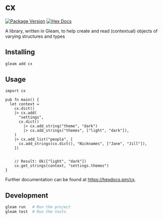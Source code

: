 # cx

[![Package Version](https://img.shields.io/hexpm/v/cx)](https://hex.pm/packages/cx)
[![Hex Docs](https://img.shields.io/badge/hex-docs-ffaff3)](https://hexdocs.pm/cx/)

A library, written in Gleam, to help create and read (contextual) objects of varying structures and types

## Installing
```sh
gleam add cx
```

## Usage

```gleam
import cx

pub fn main() {
  let context =
    cx.dict()
    |> cx.add(
      "settings",
      cx.dict()
        |> cx.add_string("theme", "dark")
        |> cx.add_strings("themes", ["light", "dark"]),
    )
    |> cx.add_list("people", [
      cx.add_strings(cx.dict(), "Nicknames", ["Jane", "Jill"]),
    ])


    // Result: Ok(["light", "dark"])
    cx.get_strings(context, "settings.themes")
}
```

Further documentation can be found at <https://hexdocs.pm/cx>.

## Development

```sh
gleam run   # Run the project
gleam test  # Run the tests
```
